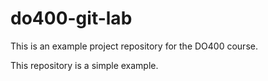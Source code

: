 # do400-git-lab
This is an example project repository for the DO400 course.

This repository is a simple example.
